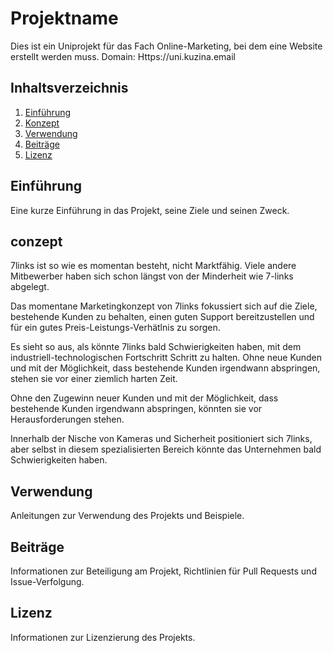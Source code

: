# Projektname

Dies ist ein Uniprojekt für das Fach Online-Marketing, bei dem eine Website erstellt werden muss.
Domain: Https://uni.kuzina.email

## Inhaltsverzeichnis

1. [Einführung](#einführung)
2. [Konzept](#conzept)
3. [Verwendung](#verwendung)
4. [Beiträge](#beiträge)
5. [Lizenz](#lizenz)

## Einführung

Eine kurze Einführung in das Projekt, seine Ziele und seinen Zweck.

## conzept

7links ist so wie es momentan besteht, nicht Marktfähig. Viele andere Mitbewerber haben sich schon längst von der Minderheit wie 7-links abgelegt. 

Das momentane Marketingkonzept von 7links fokussiert sich auf die Ziele, bestehende Kunden zu behalten, einen guten Support bereitzustellen und für ein gutes Preis-Leistungs-Verhätlnis zu sorgen.

Es sieht so aus, als könnte 7links bald Schwierigkeiten haben, mit dem industriell-technologischen Fortschritt Schritt zu halten. Ohne neue Kunden und mit der Möglichkeit, dass bestehende Kunden irgendwann abspringen, stehen sie vor einer ziemlich harten Zeit.

Ohne den Zugewinn neuer Kunden und mit der Möglichkeit, dass bestehende Kunden irgendwann abspringen, könnten sie vor Herausforderungen stehen.

Innerhalb der Nische von Kameras und Sicherheit positioniert sich 7links, aber selbst in diesem spezialisierten Bereich könnte das Unternehmen bald Schwierigkeiten haben. 

## Verwendung

Anleitungen zur Verwendung des Projekts und Beispiele.

## Beiträge

Informationen zur Beteiligung am Projekt, Richtlinien für Pull Requests und Issue-Verfolgung.

## Lizenz

Informationen zur Lizenzierung des Projekts.
